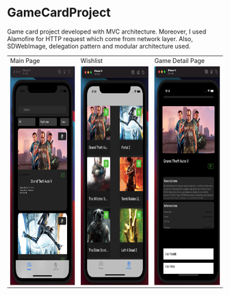 # GameCardProject
Game card project developed with MVC architecture. Moreover, I used Alamofire for HTTP request which come from network layer. Also, SDWebImage, delegation pattern and modular architecture used.
<table>
  <tr>
    <td>Main Page</td>
     <td>Wishlist</td>
     <td>Game Detail Page</td>
  </tr>
  <tr>
    <td><img src="GameCardProjectScreenshots/MainPage.png" width=245 height=511></td>
    <td><img src="GameCardProjectScreenshots/Wishlist.png" width=245 height=511></td>
    <td><img src="GameCardProjectScreenshots/GameDetail.png" width=245 height=511></td>
  </tr>
 </table>


